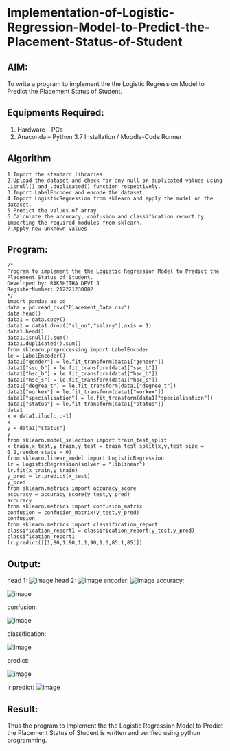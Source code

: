 # Implementation-of-Logistic-Regression-Model-to-Predict-the-Placement-Status-of-Student

## AIM:
To write a program to implement the the Logistic Regression Model to Predict the Placement Status of Student.

## Equipments Required:
1. Hardware – PCs
2. Anaconda – Python 3.7 Installation / Moodle-Code Runner

## Algorithm
```
1.Import the standard libraries.
2.Upload the dataset and check for any null or duplicated values using .isnull() and .duplicated() function respectively.
3.Import LabelEncoder and encode the dataset.
4.Import LogisticRegression from sklearn and apply the model on the dataset.
5.Predict the values of array.
6.Calculate the accuracy, confusion and classification report by importing the required modules from sklearn.
7.Apply new unknown values
```
## Program:
```
/*
Program to implement the the Logistic Regression Model to Predict the Placement Status of Student.
Developed by: RAKSHITHA DEVI J
RegisterNumber: 212221230082 
*/
import pandas as pd
data = pd.read_csv("Placement_Data.csv")
data.head()
data1 = data.copy()
data1 = data1.drop(["sl_no","salary"],axis = 1)
data1.head()
data1.isnull().sum()
data1.duplicated().sum()
from sklearn.preprocessing import LabelEncoder
le = LabelEncoder()
data1["gender"] = le.fit_transform(data1["gender"])
data1["ssc_b"] = le.fit_transform(data1["ssc_b"])
data1["hsc_b"] = le.fit_transform(data1["hsc_b"])
data1["hsc_s"] = le.fit_transform(data1["hsc_s"])
data1["degree_t"] = le.fit_transform(data1["degree_t"])
data1["workex"] = le.fit_transform(data1["workex"])
data1["specialisation"] = le.fit_transform(data1["specialisation"])
data1["status"] = le.fit_transform(data1["status"])
data1
x = data1.iloc[:,:-1]
x
y = data1["status"]
y
from sklearn.model_selection import train_test_split
x_train,x_test,y_train,y_test = train_test_split(x,y,test_size = 0.2,random_state = 0)
from sklearn.linear_model import LogisticRegression
lr = LogisticRegression(solver = "liblinear")
lr.fit(x_train,y_train)
y_pred = lr.predict(x_test)
y_pred
from sklearn.metrics import accuracy_score
accuracy = accuracy_score(y_test,y_pred)
accuracy
from sklearn.metrics import confusion_matrix
confusion = confusion_matrix(y_test,y_pred)
confusion
from sklearn.metrics import classification_report
classification_report1 = classification_report(y_test,y_pred)
classification_report1
lr.predict([[1,80,1,90,1,1,90,1,0,85,1,85]])
```

## Output:
head 1:
![image](https://user-images.githubusercontent.com/94165326/162564439-fd6cccd6-f686-4b03-9d5a-b77b3607d0d8.png)
head 2:
![image](https://user-images.githubusercontent.com/94165326/162564472-81a90133-0b37-47bf-a73c-69e7a9b3999a.png)
encoder:
![image](https://user-images.githubusercontent.com/94165326/162564507-406e9354-e7a6-4307-a717-db5faddc978d.png)
accuracy:

![image](https://user-images.githubusercontent.com/94165326/162564527-f6270eb9-ad64-4060-bb5e-b034e0850353.png)

confusion:

![image](https://user-images.githubusercontent.com/94165326/162564542-354c7a5b-b487-43a9-a0df-8ddf396c6cac.png)

classification:

![image](https://user-images.githubusercontent.com/94165326/162564562-5532f058-aeac-4e96-825b-e6ea93b8fe03.png)

predict:

![image](https://user-images.githubusercontent.com/94165326/162564581-1a839c9c-f0f8-407a-b07e-306f3ca640d2.png)

lr predict:
![image](https://user-images.githubusercontent.com/94165326/162564592-c02bb4ae-fcf0-4bdb-a832-74e32cc99975.png)








## Result:
Thus the program to implement the the Logistic Regression Model to Predict the Placement Status of Student is written and verified using python programming.
